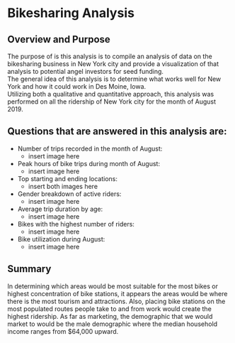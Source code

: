 # Bikesharing Analysis

## Overview and Purpose  
The purpose of is this analysis is to compile an analysis of data on the bikesharing business in New York city and provide a visualization of that analysis to potential angel investors for seed funding.  
The general idea of this analysis is to determine what works well for New York and how it could work in Des Moine, Iowa.  
Utilizing both a qualitative and quantitative approach, this analysis was performed on all the ridership of New York city for the month of August 2019.  

## Questions that are answered in this analysis are:  
- Number of trips recorded in the month of August:  
	- insert image here  
- Peak hours of bike trips during month of August:  
	- insert image here  
- Top starting and ending locations:  
	- insert both images here  
- Gender breakdown of active riders:  
	- insert image here  
- Average trip duration by age:  
	- insert image here  
- Bikes with the highest number of riders:  
	- insert image here  
- Bike utilization during August:  
	- insert image here  

## Summary  
In determining which areas would be most suitable for the most bikes or highest concentration of bike stations, it appears the areas would be where there is the most tourism and attractions. Also, placing bike stations on the most populated routes people take to and from work would create the highest ridership. 
As far as marketing, the demographic that we would market to would be the male demographic where the median household income ranges from $64,000 upward.  

